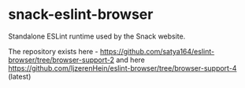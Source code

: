 # snack-eslint-browser

Standalone ESLint runtime used by the Snack website.

The repository exists here - https://github.com/satya164/eslint-browser/tree/browser-support-2 and here https://github.com/IjzerenHein/eslint-browser/tree/browser-support-4 (latest)
